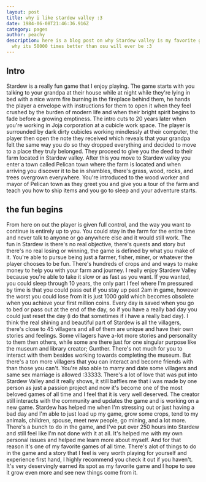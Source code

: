 ```yaml
---
layout: post
title: why i like stardew valley :3
date: 1984-06-08T21:46:36.916Z
category: pages
author: peachy
description: here is a blog post on why Stardew valley is my favorite game and
  why its 50000 times better than osu will ever be :3
---
```

## Intro

Stardew is a really fun game that I enjoy playing. The game starts with you talking to your grandpa at their house while at night while they're lying in bed with a nice warm fire burning in the fireplace behind them, he hands the player a envelope with instructions for them to open it when they feel crushed by the burden of modern life and when their bright spirit begins to fade before a growing emptiness. The intro cuts to 20 years later when you're working in Joja corporation at a cubicle work space. The player is surrounded by dark dirty cubicles working mindlessly at their computer, the player then open the note they received which reveals that your grandpa felt the same way you do so they dropped everything and decided to move to a place they truly belonged. They proceed to give you the deed to their farm located in Stardew valley. After this you move to Stardew valley you enter a town called Pelican town where the farm is located and when arriving you discover it to be in shambles, there's grass, wood, rocks, and trees overgrown everywhere. You're introduced to the wood worker and mayor of Pelican town as they greet you and give you a tour of the farm and teach you how to ship items and you go to sleep and your adventure starts. 

## the fun begins

From here on out the player is given full control, and the way you want to continue is entirely up to you. You could stay in the farm for the entire time and never talk to anyone or go anywhere else and it would still work. The fun in Stardew is there's no real objective, there's quests and story but there's no real losing or winning, the game is defined by what you make of it. You're able to pursue being just a farmer, fisher, miner, or whatever the player chooses to be fun. There's hundreds of crops and and ways to make money to help you with your farm and journey. I really enjoy Stardew Valley because you're able to take it slow or as fast as you want. If you wanted, you could sleep through 10 years, the only part I feel where I'm pressured by time is that you could pass out if you stay up past 2am in game, however the worst you could lose from it is just 1000 gold which becomes obsolete when you achieve your first million coins. Every day is saved when you go to bed or pass out at the end of the day, so if you have a really bad day you could just reset the day (i do that sometimes if i have a really bad day). I think the real shining and beautiful part of Stardew is all the villagers, there's close to 45 villagers and all of them are unique and have their own stories and feelings. Some villagers have a-lot more stories and personality to them then others, while some are there just for one singular purpose like the museum and library creator; Gunther. There's not much for you to interact with them besides working towards completing the museum. But there's a ton more villagers that you can interact and become friends with than those you can't. You're also able to marry and date some villagers and same sex marriage is allowed :33333. There's a lot of love that was put into Stardew Valley and it really shows, it still baffles me that i was made by one person as just a passion project and now it's become one of the most beloved games of all time and I feel that it is very well deserved. The creator still interacts with the community and updates the game and is working on a new game. Stardew has helped me when I'm stressing out or just having a bad day and I'm able to just load up my game, grow some crops, tend to my animals, children, spouse, meet new people, go mining, and a lot more. There's a bunch to do in the game, and I've put over 250 hours into Stardew and still feel like I'm not done with it at all. It's helped me with my own personal issues and helped me learn more about myself. And for that reason it's one of my favorite games of all time. There's alot of things to do in the game and a story that I feel is very worth playing for yourself and experience first hand, I highly recommend you check it out if you haven't. It's very deservingly earned its spot as my favorite game and I hope to see it grow even more and see new things come from it.